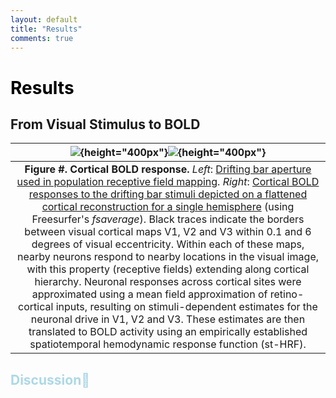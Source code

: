```yaml
---
layout: default
title: "Results"
comments: true
---
```


# <span style="color:black"> Results </span>

## From Visual Stimulus to BOLD 


|![](/figures/barMap.png){height="400px"}![](/figures/stHRF_BOLD_sim_cortex.png){height="400px"}|
|:--:|
|**Figure #. Cortical BOLD response.** *Left*: [Drifting bar aperture used in population receptive field mapping](https://drive.google.com/file/d/14MRGpbjya8KwtLup8kAvR8EmKF5svNSr/view?usp=sharing). *Right*: [Cortical BOLD responses to the drifting bar stimuli depicted on a flattened cortical reconstruction for a single hemisphere](https://drive.google.com/file/d/17JkrsSYfcZkWn2gZsGGb1wURvY_gLqTL/view?usp=sharing) (using Freesurfer's *fsaverage*). Black traces indicate the borders between visual cortical maps V1, V2 and V3 within 0.1 and 6 degrees of visual eccentricity. Within each of these maps, nearby neurons respond to nearby locations in the visual image, with this property (receptive fields) extending along cortical hierarchy. Neuronal responses across cortical sites were approximated using a mean field approximation of retino-cortical inputs, resulting on stimuli-dependent estimates for the neuronal drive in V1, V2 and V3. These estimates are then translated to BOLD activity using an empirically established spatiotemporal hemodynamic response function (st-HRF).|


## <span style="color:lightblue">Discussion📜</span>



<script src="https://giscus.app/client.js"
        data-repo="nicogravel/researchLog_template"
        data-repo-id="R_kgDON90EnA"
        data-category="Giscus!"
        data-category-id="DIC_kwDON90EnM4CnVS9"
        data-mapping="pathname"
        data-strict="0"
        data-reactions-enabled="1"
        data-emit-metadata="0"
        data-input-position="bottom"
        data-theme="gruvbox"
        data-lang="en"
        data-loading="lazy"
        crossorigin="anonymous"
        async>
</script>
